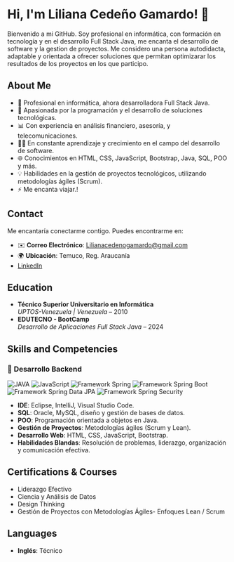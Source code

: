 # Hi, I'm Liliana Cedeño Gamardo! 👋

Bienvenido a mi GitHub. Soy profesional en informática, con formación en tecnología y en el desarrollo Full Stack Java,
me encanta el desarrollo de software y la gestion de proyectos. Me considero una persona autodidacta, adaptable y orientada a ofrecer soluciones que 
permitan optimizarar los resultados de los proyectos en los que participo.

## About Me
- 💼 Profesional en informática, ahora desarrolladora Full Stack Java.
- 🚀 Apasionada por la programación y el desarrollo de soluciones tecnológicas.
- 📊 Con experiencia en análisis financiero, asesoría, y telecomunicaciones.
- 🧑‍💻 En constante aprendizaje y crecimiento en el campo del desarrollo de software.
- 🌐 Conocimientos en HTML, CSS, JavaScript, Bootstrap, Java, SQL, POO y más.
- 💡 Habilidades en la gestión de proyectos tecnológicos, utilizando metodologías ágiles (Scrum).
- ⚡ Me encanta viajar.!
## Contact
Me encantaría conectarme contigo. Puedes encontrarme en:

- ✉️ **Correo Electrónico**: Lilianacedenogamardo@gmail.com
- 🌍 **Ubicación**: Temuco, Reg. Araucanía
- [LinkedIn](https://www.linkedin.com/in/lilianacedeno/)

## Education
- **Técnico Superior Universitario en Informática**  
  *UPTOS-Venezuela | Venezuela* – 2010
- **EDUTECNO - BootCamp**  
  *Desarrollo de Aplicaciones Full Stack Java* – 2024

## Skills and Competencies
### 🔨 **Desarrollo Backend**

![JAVA](https://img.shields.io/badge/Java-ED8B00?style=for-the-badge&logo=openjdk&logoColor=white) ![JavaScript](https://img.shields.io/badge/JavaScript-323330?style=for-the-badge&logo=javascript&logoColor=F7DF1E) ![Framework Spring](https://img.shields.io/badge/Spring%20framework-6DB33F?style=for-the-badge&logo=spring&logoColor=white) ![Framework Spring Boot](https://img.shields.io/badge/SpringBoot-6DB33F?style=for-the-badge&logo=Spring&logoColor=white) ![Framework Spring Data JPA](https://img.shields.io/badge/Spring_data_jpa-6DB33F?style=for-the-badge&logo=SpringSecurity&logoColor=white) ![Framework Spring Security](https://img.shields.io/badge/Spring%20Security-6DB33F?style=for-the-badge&logo=springsecurity&logoColor=white)

- **IDE**: Eclipse, IntelliJ, Visual Studio Code.  
- **SQL**: Oracle, MySQL, diseño y gestión de bases de datos.  
- **POO**: Programación orientada a objetos en Java.  
- **Gestión de Proyectos**: Metodologías ágiles (Scrum y Lean).  
- **Desarrollo Web**: HTML, CSS, JavaScript, Bootstrap.  
- **Habilidades Blandas**: Resolución de problemas, liderazgo, organización y comunicación efectiva.

## Certifications & Courses
- Liderazgo Efectivo
- Ciencia y Análisis de Datos
- Design Thinking
- Gestión de Proyectos con Metodologías Ágiles- Enfoques Lean / Scrum

## Languages
- **Inglés**: Técnico
